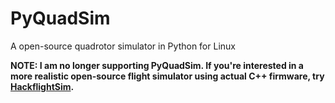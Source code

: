PyQuadSim
=========

A open-source quadrotor simulator in Python for Linux

<b>NOTE: I am no longer supporting PyQuadSim.  If you're interested in a more realistic
open-source flight simulator using actual C++ firmware, 
try [HackflightSim](https://github.com/simondlevy/Hackflight/tree/master/sim).



